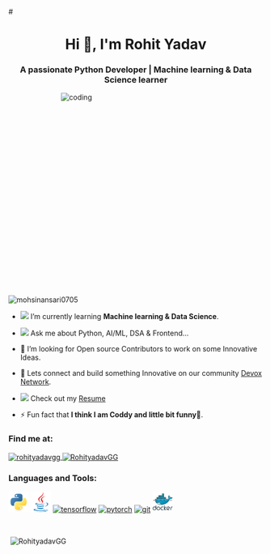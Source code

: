 #<h1 align="center">Hi 👋, I'm Rohit Yadav</h1>
<h3 align="center">A passionate Python Developer | Machine learning & Data Science learner</h3>

<img align="right" alt="coding" width="400" height="400" src="https://user-images.githubusercontent.com/74038190/240815616-7b282ec6-fcc3-4600-90a7-2c3140549f58.gif">

<p align="left">  <img src="https://komarev.com/ghpvc/?username=RohityadavGG&label=Profile%20views&color=0e75b6&style=flat" alt="mohsinansari0705" /> </p>

- <img src="https://media.giphy.com/media/WUlplcMpOCEmTGBtBW/giphy.gif" width="30"> I’m currently learning **Machine learning & Data Science**.

- <img src="https://user-images.githubusercontent.com/74038190/238200840-4b38a8c7-dd8d-4199-9eec-cb4ac20414d6.gif" width="30"> Ask me about Python, AI/ML, DSA & Frontend...

- 🤔 I’m looking for Open source Contributors to work on some Innovative Ideas.

- 💬 Lets connect and build something Innovative on our community [Devox Network](#link).

- <img src="https://user-images.githubusercontent.com/74038190/238201075-34376b0e-4ae2-4278-9d3d-82e8016a87d6.gif" width="30"> Check out my [Resume](https://github.com/RohitYadavGG/professional-info/blob/main/Resume.pdf)


- ⚡ Fun fact that **I think I am Coddy and little bit funny👀**.
<h3 align="left">Find me at:</h3>
<p align="left">
<a href="https://linkedin.com/in/rohityadavgg" target="blank"><img align="center" src="https://raw.githubusercontent.com/rahuldkjain/github-profile-readme-generator/master/src/images/icons/Social/linked-in-alt.svg" alt="rohityadavgg" height="30" width="40" /> </a>
<!--<a href="https://x.com/mohsinansari070" target="blank"><img align="center" src="https://raw.githubusercontent.com/rahuldkjain/github-profile-readme-generator/master/src/images/icons/Social/twitter.svg" alt="mohsinansari070" height="30" width="40" /></a> 
<a href="https://www.leetcode.com/mohsinansari0705" target="blank"><img align="center" src="https://raw.githubusercontent.com/rahuldkjain/github-profile-readme-generator/master/src/images/icons/Social/leet-code.svg" alt="mohsinansari0705" height="30" width="40" /></a> -->
<a href="https://auth.geeksforgeeks.org/user/rohityadavgg" target="blank"><img align="center" src="https://raw.githubusercontent.com/rahuldkjain/github-profile-readme-generator/master/src/images/icons/Social/geeks-for-geeks.svg" alt="RohityadavGG" height="30" width="40" /></a>
</p>

<h3 align="left">Languages and Tools:</h3>
<p align="left">
<a href="https://www.python.org" target="_blank" rel="noreferrer"> <img src="https://raw.githubusercontent.com/devicons/devicon/master/icons/python/python-original.svg" alt="python" width="40" height="40"/></a>
<a href="https://www.java.com" target="_blank" rel="noreferrer"> <img src="https://raw.githubusercontent.com/devicons/devicon/master/icons/java/java-original.svg" alt="java" width="40" height="40"/></a>
<a href="https://www.tensorflow.org" target="_blank" rel="noreferrer"> <img src="https://www.vectorlogo.zone/logos/tensorflow/tensorflow-icon.svg" alt="tensorflow" width="40" height="40"/></a>
<a href="https://pytorch.org/" target="_blank" rel="noreferrer"> <img src="https://www.vectorlogo.zone/logos/pytorch/pytorch-icon.svg" alt="pytorch" width="40" height="40"/></a>
<a href="https://git-scm.com/" target="_blank" rel="noreferrer"> <img src="https://www.vectorlogo.zone/logos/git-scm/git-scm-icon.svg" alt="git" width="40" height="40"/></a>
<a href="https://www.docker.com/" target="_blank" rel="noreferrer"> <img src="https://raw.githubusercontent.com/devicons/devicon/master/icons/docker/docker-original-wordmark.svg" alt="docker" width="40" height="40"/></a>
</p><br>
  
<p>&nbsp;<img align="center" src="https://github-readme-stats.vercel.app/api?username=RohityadavGG&show_icons=true&locale=en" alt="RohityadavGG" /></p>
